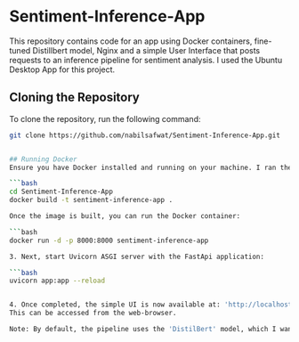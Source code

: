 # Sentiment-Inference-App

This repository contains code for an app using Docker containers, fine-tuned Distillbert model, Nginx and a simple User Interface that posts requests to an inference pipeline for sentiment analysis. I used the Ubuntu Desktop App for this project. 

## Cloning the Repository

To clone the repository, run the following command:

```bash
git clone https://github.com/nabilsafwat/Sentiment-Inference-App.git


## Running Docker
Ensure you have Docker installed and running on your machine. I ran the Docker CLI to manage the docker container. To run the app using Docker, navigate to the cloned repository and build the Docker image:

```bash
cd Sentiment-Inference-App
docker build -t sentiment-inference-app .

Once the image is built, you can run the Docker container:

```bash
docker run -d -p 8000:8000 sentiment-inference-app

3. Next, start Uvicorn ASGI server with the FastApi application:

```bash
uvicorn app:app --reload


4. Once completed, the simple UI is now available at: 'http://localhost:8000'
This can be accessed from the web-browser.

Note: By default, the pipeline uses the 'DistilBert' model, which I wanted to use for this project. DistilBert is a 'distilled' version of the BERT model that shows performance similar to BERT however is significantly smaller in size.  It has 40% less parameters than BERT and makes it more memory efficient for projects running on local machine, while still providing good performance such as BERT on binary classification tasks. 
